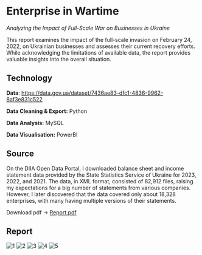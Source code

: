 # Enterprise in Wartime
_Analyzing the Impact of Full-Scale War on Businesses in Ukraine_

This report examines the impact of the full-scale invasion on February 24, 2022, on Ukrainian businesses and assesses their current recovery efforts.  While acknowledging the limitations of available data, the report provides valuable insights into the overall situation.

## Technology
**Data**: https://data.gov.ua/dataset/7436ae83-dfc1-4836-9962-8af3e831c522

**Data Cleaning & Export:** Python 

**Data Analysis:** MySQL

**Data Visualisation:** PowerBI

## Source 
On the DIIA Open Data Portal, I downloaded balance sheet and income statement data provided by the State Statistics Service of Ukraine for 2023, 2022, and 2021. The data, in XML format, consisted of 82,912 files, raising my expectations for a big number of statements from various companies. However, I later discovered that the data covered only about 18,328 enterprises, with many having multiple versions of their statements.

Download pdf -> [Report.pdf](https://github.com/user-attachments/files/15976729/Report.pdf)

## Report
![1](https://github.com/cheredarykk/Enterprise-in-Wartime/assets/39804524/1c258398-1731-4123-aba0-c0adb12c8e58)
![2](https://github.com/cheredarykk/Enterprise-in-Wartime/assets/39804524/3382a59c-3b60-43fa-b48e-db02f539069f)
![3](https://github.com/cheredarykk/Enterprise-in-Wartime/assets/39804524/a44fc8ec-fa94-44cb-a487-f77243b6ad1b)
![4](https://github.com/cheredarykk/Enterprise-in-Wartime/assets/39804524/c98d8c3c-a5f8-4913-a75e-f399353cd196)
![5](https://github.com/cheredarykk/Enterprise-in-Wartime/assets/39804524/8f3112e2-01af-4589-a053-890796b219a3)










